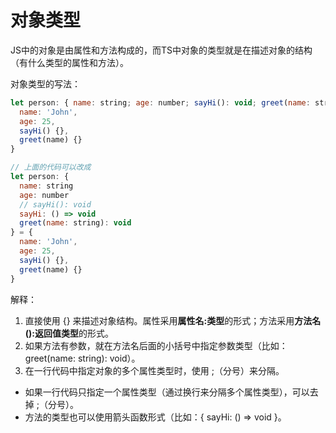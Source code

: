 # 对象类型

JS中的对象是由属性和方法构成的，而TS中对象的类型就是在描述对象的结构（有什么类型的属性和方法）。

对象类型的写法：

``` js
let person: { name: string; age: number; sayHi(): void; greet(name: string): void } = {
  name: 'John',
  age: 25,
  sayHi() {},
  greet(name) {}
}

// 上面的代码可以改成
let person: {
  name: string
  age: number
  // sayHi(): void
  sayHi: () => void
  greet(name: string): void
} = {
  name: 'John',
  age: 25,
  sayHi() {},
  greet(name) {}
}
```

解释：
  1. 直接使用 {} 来描述对象结构。属性采用**属性名:类型**的形式；方法采用**方法名():返回值类型**的形式。
  2. 如果方法有参数，就在方法名后面的小括号中指定参数类型（比如：greet(name: string): void）。
  3. 在一行代码中指定对象的多个属性类型时，使用 ;（分号）来分隔。
  * 如果一行代码只指定一个属性类型（通过换行来分隔多个属性类型），可以去掉 ;（分号）。
  * 方法的类型也可以使用箭头函数形式（比如：{ sayHi: () => void }。
